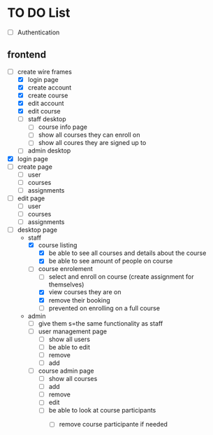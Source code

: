 <h1>TO DO List</h1>

- [ ] Authentication


<h2>frontend</h2>

- [ ] create wire frames
    - [x] login page
    - [x] create account
    - [x] create course
    - [x] edit account
    - [x] edit course
    - [ ] staff desktop
        - [ ] course info page
        - [ ] show all courses they can enroll on
        - [ ] show all coures they are signed up to
    - [ ] admin desktop
- [x] login page
- [ ] create page
    - [ ] user
    - [ ] courses
    - [ ] assignments
- [ ] edit page
    - [ ] user
    - [ ] courses
    - [ ] assignments
- [ ] desktop page
    - staff
        - [x] course listing
            - [x] be able to see all courses and details about the course
            - [x] be able to see amount of people on course
        - [ ] course enrolement
            - [ ] select and enroll on course (create assignment for themselves)
            - [x] view courses they are on 
            - [x] remove their booking
            - [ ] prevented on enrolling on a full course
    - admin
        - [ ] give them s=the same functionality as staff
        - [ ] user management page
            - [ ] show all users
            - [ ] be able to edit
            - [ ] remove
            - [ ] add
        - [ ] course admin page
            - [ ] show all courses
            - [ ] add
            - [ ] remove
            - [ ] edit
            - [ ] be able to look at course participants
                - [ ] remove course participante if needed 


